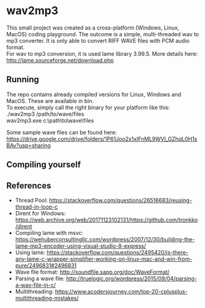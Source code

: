 # wav2mp3
This small project was created as a cross-platform (Windows, Linux, MacOS) coding playground. 
The outcome is a simple, multi-threaded wav to mp3 converter. It is only able to convert RIFF WAVE files with PCM audio format.\
For wav to mp3 conversion, it is used lame library 3.99.5. More details here: http://lame.sourceforge.net/download.php

## Running
The repo contains already compiled versions for Linux, Windows and MacOS. These are available in bin.\
To execute, simply call the right binary for your platform like this:\
./wav2mp3 /path/to/wave/files\
wav2mp3.exe c:\path\to\wave\files

Some sample wave files can be found here: https://drive.google.com/drive/folders/1P61Joo2x1xIFnML9WVl_GZhqL0H1sBAv?usp=sharing


## Compiling yourself

## References
* Thread Pool: https://stackoverflow.com/questions/26516683/reusing-thread-in-loop-c
* Dirent for Windows: https://web.archive.org/web/20171123102131/https://github.com/tronkko/dirent
* Compiling lame with msvc: https://wehuberconsultingllc.com/wordpress/2007/12/30/building-the-lame-mp3-encoder-using-visual-studio-8-express/
* Using lame: https://stackoverflow.com/questions/2495420/is-there-any-lame-c-wrapper-simplifier-working-on-linux-mac-and-win-from-pure/2496831#2496831
* Wave file format: http://soundfile.sapp.org/doc/WaveFormat/
* Parsing a wave file: http://truelogic.org/wordpress/2015/09/04/parsing-a-wav-file-in-c/
* Multithreading: https://www.acodersjourney.com/top-20-cplusplus-multithreading-mistakes/
